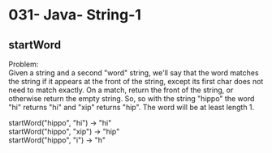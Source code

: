 031- Java- String-1
==================

startWord
-----------

Problem:  
Given a string and a second "word" string, we'll say that the word matches the string if it appears at the front of the string, except its first char does not need to match exactly. On a match, return the front of the string, or otherwise return the empty string. So, so with the string "hippo" the word "hi" returns "hi" and "xip" returns "hip". The word will be at least length 1. 
>
startWord("hippo", "hi") → "hi"  
startWord("hippo", "xip") → "hip"  
startWord("hippo", "i") → "h"  